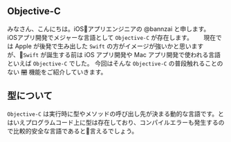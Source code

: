 ## Objective-C
みなさん、こんにちは。iOSアプリエンジニアの @bannzai と申します。  
iOSアプリ開発でメジャーな言語として `Objective-C` が存在します。　　
現在では Apple が後発で生み出した `Swift` の方がイメージが強いかと思いますが、`Swift` が誕生する前は iOS アプリ開発や Mac アプリ開発で使われる言語といえば `Objective-C` でした。
今回はそんな `Objective-C` の普段触れることのない ~~闇~~ 機能をご紹介していきます。

## 型について
`Objective-C` は実行時に型やメソッドの呼び出し先が決まる動的な言語です。とはいえプログラムコード上に型は存在しており、コンパイルエラーも発生するので比較的安全な言語であると言えるでしょう。

